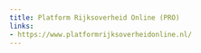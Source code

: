 ```yaml
---
title: Platform Rijksoverheid Online (PRO)
links:
- https://www.platformrijksoverheidonline.nl/
---
```

